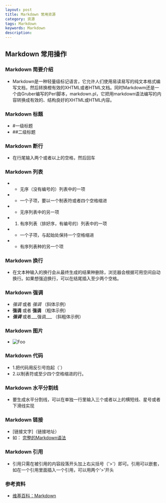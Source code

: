 ```yaml
---
layout: post
title: Markdown 常用资源
category: 资源
tags: Markdown
keywords: Markdown
description: 
---
```


## Markdown 常用操作  

### Markdown 简要介绍

- Markdown是一种轻量级标记语言，它允许人们使用易读易写的纯文本格式编写文档，然后转换橙有效的XHTML或者HTML文档。同时Markdowm还是一个由Gruber编写的Perl脚本，markdown.pl，它把用markdown语法编写的内容转换成有效的、结构良好的XHTML或HTML内容。

### Markdown 标题

- #一级标题  
- ##二级标题

### Markdown 断行

- 在行尾输入两个或者以上的空格，然后回车

### Markdown 列表

- * 无序（没有编号的）列表中的一项  
-	* 一个子项，要以一个制表符或者四个空格缩进  
- * 无序列表中的另一项

- 1. 有序列表（排好序，有编号的）列表中的一项  
-	- 一个子项，与起始处保持一个空格缩进  
- - 有序列表种的另一个项

### Markdown 换行

- 在文本种输入的换行会从最终生成的结果种删除，浏览器会根据可用空间自动换行。如果想强迫换行，可以在结尾插入至少两个空格。

### Markdown 强调

- *强调* 或者 _强调_ （斜体示例）  
- **强调** 或者 __强调__ （粗体示例）  
- ***强调*** 或者___强调___ （斜粗体示例）

### Markdown 图片

- ![Foo](图片地址)

### Markdown 代码

- 1.把代码用反引号抱起（`）  
- 2.以制表符或至少四个空格缩进的行。

### Markdown 水平分割线

- 要生成水平分割线，可以在单独一行里输入三个或者以上的横短线、星号或者下滑线实现

### Markdown 链接

- \[链接文字]（链接地址）  
- 如： [完整的Markdown语法](http://daringfireball.net/projects/markdown/syntax)

### Markdown 引用

- 引用只需在被引用的内容段落开头加上右尖括号（'>'）即可。引用可以嵌套，如在一个引用里面插入一个引用，可以用两个'>'开头

### 参考资料

- [维基百科：Markdown](http://zh.wikipedia.org/wiki/Markdown)








